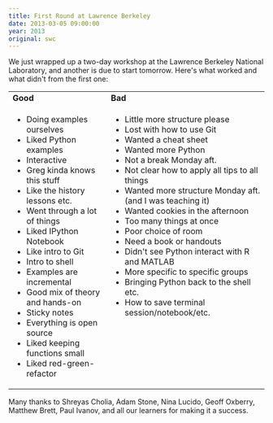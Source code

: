 ```yaml
---
title: First Round at Lawrence Berkeley
date: 2013-03-05 09:00:00
year: 2013
original: swc
---
```

<p>We just wrapped up a two-day workshop at the Lawrence Berkeley National Laboratory, and another is due to start tomorrow.  Here's what worked and what didn't from the first one:</p>
<table>
  <tr>
    <td><strong>Good</strong></td>
    <td><strong>Bad</strong></td>
  </tr>
  <tr>
    <td valign="top">
      <ul>
        <li>Doing examples ourselves</li>
        <li>Liked Python examples</li>
        <li>Interactive</li>
        <li>Greg kinda knows this stuff</li>
        <li>Like the history lessons etc.</li>
        <li>Went through a lot of things</li>
        <li>Liked IPython Notebook</li>
        <li>Like intro to Git</li>
        <li>Intro to shell</li>
        <li>Examples are incremental</li>
        <li>Good mix of theory and hands-on</li>
        <li>Sticky notes</li>
        <li>Everything is open source</li>
        <li>Liked keeping functions small</li>
        <li>Liked red-green-refactor</li>
      </ul>
    </td>
    <td valign="top">
      <ul>
        <li>Little more structure please</li>
        <li>Lost with how to use Git</li>
        <li>Wanted a cheat sheet</li>
        <li>Wanted more Python</li>
        <li>Not a break Monday aft.</li>
        <li>Not clear how to apply all tips to all things</li>
        <li>Wanted more structure Monday aft. (and I was teaching it)</li>
        <li>Wanted cookies in the afternoon</li>
        <li>Too many things at once</li>
        <li>Poor choice of room</li>
        <li>Need a book or handouts</li>
        <li>Didn't see Python interact with R and MATLAB</li>
        <li>More specific to specific groups</li>
        <li>Bringing Python back to the shell etc.</li>
        <li>How to save terminal session/notebook/etc.</li>
      </ul>
    </td>
  </tr>
</table>
<p>Many thanks to Shreyas Cholia, Adam Stone, Nina Lucido, Geoff Oxberry, Matthew Brett, Paul Ivanov, and all our learners for making it a success.</p>
